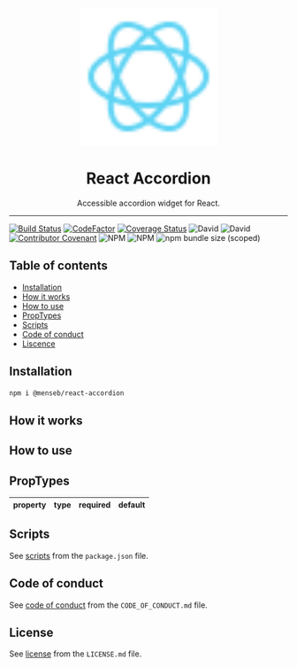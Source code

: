 <div align="center">
    <img
        alt="React Boilerplate"
        height="250"
        src="https://github.com/MenSeb/react-accordion/blob/master/demo/logo.svg"
        width="250"
    />
    <h1>
        React Accordion
    </h1>
    <p>
        Accessible accordion widget for React.
    </p>
</div>

<hr>

[![Build Status](https://travis-ci.com/MenSeb/react-accordion.svg?token=8TzPeku6xVPzgovguE6A&branch=master)](https://travis-ci.com/MenSeb/react-accordion)
[![CodeFactor](https://www.codefactor.io/repository/github/menseb/react-accordion/badge?s=d3b4606115f45a496c1e67e48d9651fba4afdd04)](https://www.codefactor.io/repository/github/menseb/react-accordion)
[![Coverage Status](https://coveralls.io/repos/github/MenSeb/react-accordion/badge.svg?branch=master)](https://coveralls.io/github/MenSeb/react-accordion?branch=master)
![David](https://img.shields.io/david/MenSeb/react-accordion)
![David](https://img.shields.io/david/dev/MenSeb/react-accordion)
[![Contributor Covenant](https://img.shields.io/badge/Contributor%20Covenant-v2.0%20adopted-ff69b4.svg)](CODE_OF_CONDUCT.md)
![NPM](https://img.shields.io/npm/l/@menseb/react-accordion)
![NPM](https://img.shields.io/npm/v/@menseb/react-accordion)
![npm bundle size (scoped)](https://img.shields.io/bundlephobia/minzip/@menseb/react-accordion)

## Table of contents

* [Installation](#installation)
* [How it works](#how-it-works)
* [How to use](#how-to-use)
* [PropTypes](#proptypes)
* [Scripts](#scripts)
* [Code of conduct](#code-of-conduct)
* [Liscence](#liscence)

## Installation

```bash
npm i @menseb/react-accordion
```

## How it works

## How to use

## PropTypes

| property | type | required | default |
|----------|------|----------|---------|

## Scripts

See [scripts](/package.json/) from the ```package.json``` file.

## Code of conduct

See [code of conduct](/CODE_OF_CONDUCT.md/) from the ```CODE_OF_CONDUCT.md``` file.

## License

See [license](/LICENSE.md/) from the ```LICENSE.md``` file.
